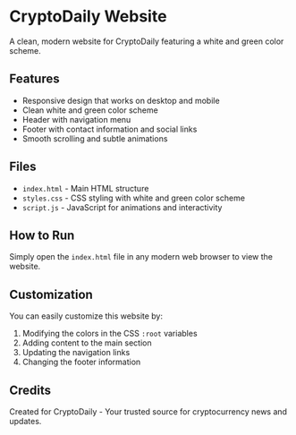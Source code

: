 # CryptoDaily Website

A clean, modern website for CryptoDaily featuring a white and green color scheme.

## Features

- Responsive design that works on desktop and mobile
- Clean white and green color scheme
- Header with navigation menu
- Footer with contact information and social links
- Smooth scrolling and subtle animations

## Files

- `index.html` - Main HTML structure
- `styles.css` - CSS styling with white and green color scheme
- `script.js` - JavaScript for animations and interactivity

## How to Run

Simply open the `index.html` file in any modern web browser to view the website.

## Customization

You can easily customize this website by:

1. Modifying the colors in the CSS `:root` variables
2. Adding content to the main section
3. Updating the navigation links
4. Changing the footer information

## Credits

Created for CryptoDaily - Your trusted source for cryptocurrency news and updates.
